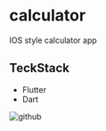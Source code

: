 # calculator

IOS style calculator app

## TeckStack
<ul>
  <li>Flutter</li>
  <li>Dart</li>
</ul>

![github](https://github.com/prateekthakur272/calculator/assets/67188426/e3d1aab1-b676-4257-b91e-a9870769f3bc)
